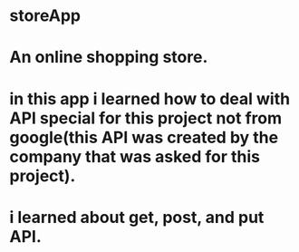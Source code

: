 # storeApp
# An online shopping store.
# in this app i learned how to deal with API special for this project not from google(this API was created by the company that was asked for this project).
# i learned about get, post, and put API.
